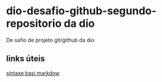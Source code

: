 # dio-desafio-github-segundo-repositorio da dio
De safio de projeto git/github  da dio
## links úteis
[sintaxe basi  markdow](https://www.mardkdownguide.org/basic-syntax/)
